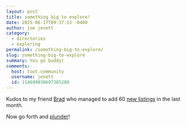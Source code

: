 ```yaml
---
layout: post
title: something big to explore!
date: 2025-06-17T09:37:13 -0400
author: joe jenett
category:
  - directories
  - exploring
permalink: /something-big-to-explore/
slug: something-big-to-explore
summary: You go buddy!
comments:
  host: toot.community
  username: jenett
  id: 114699030697385280
---
```

<p>
Kudos to my friend <a href="https://indieseek.xyz/">Brad</a> who managed to add 60 <a href="https://indieseek.xyz/links/newposts.php">new listings</a> in the last month.
</p>
<p>
Now go forth and <a href="https://indieseek.xyz/links/newposts.php">plunder</a>!
</p>
<a href="https://brid.gy/publish/mastodon"></a>